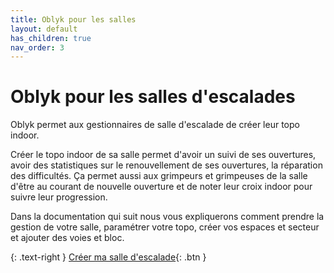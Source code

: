 ```yaml
---
title: Oblyk pour les salles
layout: default
has_children: true
nav_order: 3
---
```


# Oblyk pour les salles d'escalades

Oblyk permet aux gestionnaires de salle d'escalade de créer leur topo indoor.

Créer le topo indoor de sa salle permet d'avoir un suivi de ses ouvertures, avoir des statistiques sur le renouvellement de ses ouvertures, la réparation des difficultés.
Ça permet aussi aux grimpeurs et grimpeuses de la salle d'être au courant de nouvelle ouverture et de noter leur croix indoor pour suivre leur progression.

Dans la documentation qui suit nous vous expliquerons comment prendre la gestion de votre salle, paramétrer votre topo, créer vos espaces et secteur et ajouter des voies et bloc.

{: .text-right }
[Créer ma salle d'escalade](creer-ma-salle){: .btn }